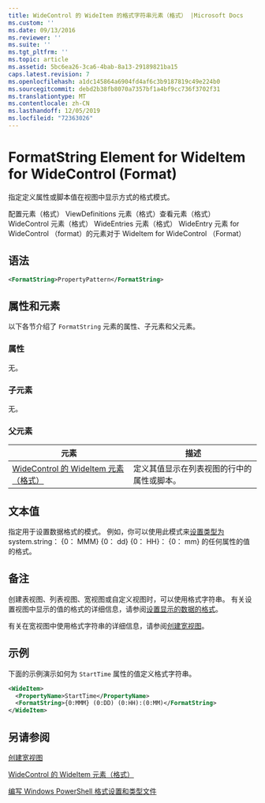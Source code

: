 ```yaml
---
title: WideControl 的 WideItem 的格式字符串元素（格式） |Microsoft Docs
ms.custom: ''
ms.date: 09/13/2016
ms.reviewer: ''
ms.suite: ''
ms.tgt_pltfrm: ''
ms.topic: article
ms.assetid: 5bc6ea26-3ca6-4bab-8a13-29189821ba15
caps.latest.revision: 7
ms.openlocfilehash: a1dc145864a6904fd4af6c3b9187819c49e224b0
ms.sourcegitcommit: debd2b38fb8070a7357bf1a4bf9cc736f3702f31
ms.translationtype: MT
ms.contentlocale: zh-CN
ms.lasthandoff: 12/05/2019
ms.locfileid: "72363026"
---
```

# <a name="formatstring-element-for-wideitem-for-widecontrol-format"></a>FormatString Element for WideItem for WideControl (Format)

指定定义属性或脚本值在视图中显示方式的格式模式。

配置元素（格式） ViewDefinitions 元素（格式）查看元素（格式） WideControl 元素（格式） WideEntries 元素（格式） WideEntry 元素 for WideControl （format）的元素对于 WideItem for WideControl （Format）

## <a name="syntax"></a>语法

```xml
<FormatString>PropertyPattern</FormatString>
```

## <a name="attributes-and-elements"></a>属性和元素

以下各节介绍了 `FormatString` 元素的属性、子元素和父元素。

### <a name="attributes"></a>属性

无。

### <a name="child-elements"></a>子元素

无。

### <a name="parent-elements"></a>父元素

|元素|描述|
|-------------|-----------------|
|[WideControl 的 WideItem 元素（格式）](./wideitem-element-for-widecontrol-format.md)|定义其值显示在列表视图的行中的属性或脚本。|

## <a name="text-value"></a>文本值

指定用于设置数据格式的模式。 例如，你可以使用此模式来[设置类型为](/dotnet/api/System.TimeSpan)system.string： {0： MMM} {0： dd} {0： HH}： {0： mm} 的任何属性的值的格式。

## <a name="remarks"></a>备注

创建表视图、列表视图、宽视图或自定义视图时，可以使用格式字符串。 有关设置视图中显示的值的格式的详细信息，请参阅[设置显示的数据的格式](./formatting-displayed-data.md)。

有关在宽视图中使用格式字符串的详细信息，请参阅[创建宽视图](./creating-a-wide-view.md)。

## <a name="example"></a>示例

下面的示例演示如何为 `StartTime` 属性的值定义格式字符串。

```xml
<WideItem>
  <PropertyName>StartTime</PropertyName>
  <FormatString>{0:MMM} (0:DD) (0:HH):(0:MM)</FormatString>
</WideItem>
```

## <a name="see-also"></a>另请参阅

[创建宽视图](./creating-a-wide-view.md)

[WideControl 的 WideItem 元素（格式）](./wideitem-element-for-widecontrol-format.md)

[编写 Windows PowerShell 格式设置和类型文件](./writing-a-powershell-formatting-file.md)
